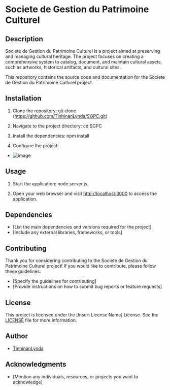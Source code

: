# Societe de Gestion du Patrimoine Culturel

## Description
Societe de Gestion du Patrimoine Culturel is a project aimed at preserving and managing cultural heritage. The project focuses on creating a comprehensive system to catalog, document, and maintain cultural assets, such as artworks, historical artifacts, and cultural sites.

This repository contains the source code and documentation for the Societe de Gestion du Patrimoine Culturel project.

## Installation
1. Clone the repository:
 git clone (https://github.com/TinhinanLynda/SGPC.git)
2. Navigate to the project directory:
cd SGPC

3. Install the dependencies:
npm install

5. Configure the project:
- ![image](https://github.com/TinhinanLynda/SGPC/assets/40517692/c1e49d51-cf47-4ad4-bb3d-1f55c8f741b6)


## Usage
1. Start the application:
 node server.js

2. Open your web browser and visit [http://localhost:3000](http://localhost:3000) to access the application.

## Dependencies
- [List the main dependencies and versions required for the project]
- [Include any external libraries, frameworks, or tools]

## Contributing
Thank you for considering contributing to the Societe de Gestion du Patrimoine Culturel project! If you would like to contribute, please follow these guidelines:
- [Specify the guidelines for contributing]
- [Provide instructions on how to submit bug reports or feature requests]

## License
This project is licensed under the [Insert License Name] License. See the [LICENSE](LICENSE) file for more information.

## Author
- [TinhinanLynda](https://github.com/TinhinanLynda)

## Acknowledgments
- [Mention any individuals, resources, or projects you want to acknowledge]
